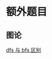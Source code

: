 # 额外题目

## 图论
[dfs 与 bfs 区别](https://leetcode.cn/problems/all-paths-from-source-to-target/solution/by-carlsun-2-66pf/)